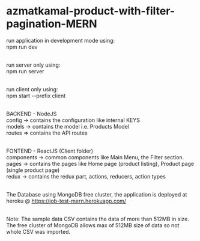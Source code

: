 # azmatkamal-product-with-filter-pagination-MERN

run application in development mode using:
<br/>
npm run dev
<br/>
<br/>

run server only using:
<br/>
npm run server
<br/>
<br/>

run client only using:
<br/>
npm start --prefix client
<br/>
<br/>

BACKEND - NodeJS
<br/>
config -> contains the configuration like internal KEYS
<br/>
models -> contains the model i.e. Products Model
<br/>
routes => contains the API routes
<br/>
<br/>

FONTEND - ReactJS (Client folder)
<br/>
components -> common components like Main Menu, the Filter section.
<br/>
pages -> contains the pages like Home page (product listing), Product page (single product page)
<br/>
redux -> contains the redux part, actions, reducers, action types
<br/>
<br/>

The Database using MongoDB free cluster, the application is deployed at heroku @ https://job-test-mern.herokuapp.com/
<br/>
<br/>

Note: The sample data CSV contains the data of more than 512MB in size. The free cluster of MongoDB allows max of 512MB size of data so not whole CSV was imported.
<br/>
